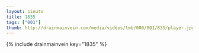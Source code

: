 ```yaml
--- 
layout: sieutv
title: 1835
tags: ["001"]
thumb: http://drainmainvein.com/media/videos/tmb/000/001/835/player.jpg
---
```

{% include drainmainvein key="1835" %} 
